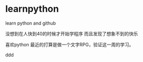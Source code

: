 # learnpython
learn python and github

没想到在人快到40的时候才开始学程序
而且发现了想象不到的快乐

喜欢python
最近的打算是做一个文字RPG，验证这一周的学习。

ddd
